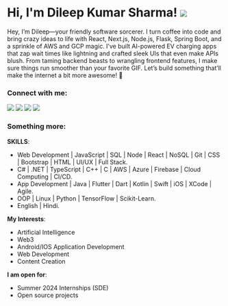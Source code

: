 # Hi, I'm Dileep Kumar Sharma! <img src="https://img.icons8.com/external-flat-juicy-fish/25/000000/external-programmer-digital-nomad-flat-flat-juicy-fish.png"/>
Hey, I’m Dileep—your friendly software sorcerer. I turn coffee into code and bring crazy ideas to life with React, Next.js, Node.js, Flask, Spring Boot, and a sprinkle of AWS and GCP magic. I’ve built AI-powered EV charging apps that zap wait times like lightning and crafted sleek UIs that even make APIs blush. From taming backend beasts to wrangling frontend features, I make sure things run smoother than your favorite GIF. Let’s build something that’ll make the internet a bit more awesome! 🚀

### Connect with me:
 [<img src="https://img.shields.io/badge/instagram-%23FFFFFF.svg?&logo=instagram"/>](https://www.instagram.com/dileep_sharma_a/)
 [<img src ="https://img.shields.io/badge/github-%23000000.svg?&logo=github"/>](https://github.com/Dileep2896/Dileep2896)
 [<img src="https://img.shields.io/badge/linkedin-%23000000.svg?&logo=linkedin"/>](https://www.linkedin.com/in/dileep-kumar-s-44ab66113/)
 [<img src="https://img.shields.io/badge/youtube-%23FF0000.svg?&logo=youtube"/>](https://www.youtube.com/c/technologybit)

 
### Something more:

**SKILLS**:
* Web Development | JavaScript | SQL | Node | React | NoSQL | Git | CSS | Bootstrap | HTML | UI/UX | Full Stack.
* C# | .NET | TypeScript | C++ | C | AWS | Azure | Firebase | Cloud Computing | CI/CD.
* App Development | Java | Flutter | Dart | Kotlin | Swift | iOS | XCode | Agile.
* OOP | Linux | Python | TensorFlow | Scikit-Learn.
* English | Hindi.
 
**My Interests**:
  - Artificial Intelligence
  - Web3
  - Android/IOS Application Development
  - Web Development
  - Content Creation

**I am open for**:
  - Summer 2024 Internships (SDE)
  - Open source projects
